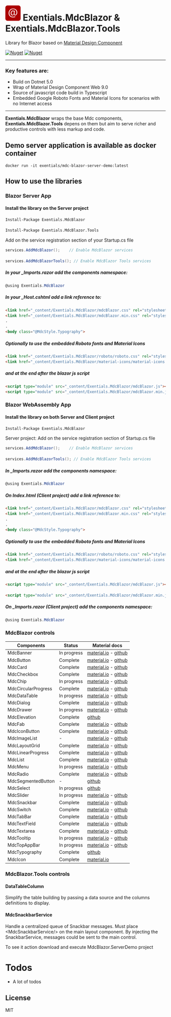 # <img src="./MdcBlazor-icon.png" width="48" />  Exentials.MdcBlazor & Exentials.MdcBlazor.Tools
Library for Blazor based on [Material Design Component]

[![Nuget](https://img.shields.io/nuget/v/Exentials.MdcBlazor?label=nuget%20Exentials.MdcBlazor)](https://www.nuget.org/packages/Exentials.MdcBlazor)
[![Nuget](https://img.shields.io/nuget/v/Exentials.MdcBlazor.Tools?label=nuget%20Exentials.MdcBlazor.Tools)](https://www.nuget.org/packages/Exentials.MdcBlazor.Tools)
___
### Key features are:

- Build on Dotnet 5.0
- Wrap of Material Design Component Web 9.0
- Source of javascript code build in Typescript
- Embedded Google Roboto Fonts and Material Icons for scenarios with no Internet access
___

**Exentials.MdcBlazor** wraps the base Mdc components, **Exentials.MdcBlazor.Tools** depens on them 
but aim to serve richer and productive controls with less markup and code.

## Demo server application is available as docker container 
```
docker run -it exentials/mdc-blazor-server-demo:latest
```

## How to use the libraries

### Blazor Server App

#### Install the library on the Server project

```sh
Install-Package Exentials.MdcBlazor

Install-Package Exentials.MdcBlazor.Tools
```

Add on the service registration section of your Startup.cs file
```csharp
services.AddMdcBlazor();    // Enable MdcBlazor services

services.AddMdcBlazorTools(); // Enable MdcBlazor Tools services

```

##### In your _Imports.razor add the components namespace:

```csharp
@using Exentials.MdcBlazor
```

##### In your _Host.cshtml add a link reference to:

```html
<link href="_content/Exentials.MdcBlazor/mdcBlazor.css" rel="stylesheet" />  <!-- develop -->
<link href="_content/Exentials.MdcBlazor/mdcBlazor.min.css" rel="stylesheet" />  <!-- production -->
.
.
<body class="@MdcStyle.Typography">
```

##### Optionally to use the embedded Roboto fonts and Material Icons 

```html
<link href="_content/Exentials.MdcBlazor/roboto/roboto.css" rel="stylesheet" />
<link href="_content/Exentials.MdcBlazor/material-icons/material-icons.css" rel="stylesheet" />
```
##### and at the end after the blazor js script
```html
<script type="module" src="_content/Exentials.MdcBlazor/mdcBlazor.js"></script> <!-- develop -->
<script type="module" src="_content/Exentials.MdcBlazor/mdcBlazor.min.js"></script> <!-- production -->
```

### Blazor WebAssembly App

#### Install the library on both Server and Client project

```sh
Install-Package Exentials.MdcBlazor
```

Server project: Add on the service registration section of Startup.cs file
```csharp
services.AddMdcBlazor();    // Enable MdcBlazor services

services.AddMdcBlazorTools(); // Enable MdcBlazor Tools services
```

##### In _Imports.razor add the components namespace:

```csharp
@using Exentials.MdcBlazor
```

##### On Index.html (Client project) add a link reference to:

```html
<link href="_content/Exentials.MdcBlazor/mdcBlazor.css" rel="stylesheet" />  <!-- develop -->
<link href="_content/Exentials.MdcBlazor/mdcBlazor.min.css" rel="stylesheet" />  <!-- production -->
.
.
<body class="@MdcStyle.Typography">
```

##### Optionally to use the embedded Roboto fonts and Material Icons 

```html
<link href="_content/Exentials.MdcBlazor/roboto/roboto.css" rel="stylesheet" />
<link href="_content/Exentials.MdcBlazor/material-icons/material-icons.css" rel="stylesheet" />
```
##### and at the end after the blazor js script
```html
<script type="module" src="_content/Exentials.MdcBlazor/mdcBlazor.js"></script> <!-- develop -->

<script type="module" src="_content/Exentials.MdcBlazor/mdcBlazor.min.js"></script> <!-- production -->
```

##### On _Imports.razor (Client project) add the components namespace:

```csharp
@using Exentials.MdcBlazor
```

### MdcBlazor controls
|Components|Status|Material docs|
|-|-|-|
|MdcBanner|In progress|[material.io](https://material.io/components/banners/web) - [github](https://github.com/material-components/material-components-web/tree/master/packages/mdc-banner)|
|MdcButton|Complete|[material.io](https://material.io/components/buttons/web) - [github](https://github.com/material-components/material-components-web/tree/master/packages/mdc-button)|
|MdcCard|Complete|[material.io](https://material.io/components/cards/web) - [github](https://github.com/material-components/material-components-web/tree/master/packages/mdc-card)|
|MdcCheckbox|Complete|[material.io](https://material.io/components/checkboxes/web) - [github](https://github.com/material-components/material-components-web/tree/master/packages/mdc-checkbox)|
|MdcChip|In progress|[material.io](https://material.io/components/chips/web) - [github](https://github.com/material-components/material-components-web/tree/master/packages/mdc-chips)|
|MdcCircularProgress|Complete|[material.io](https://github.com/material-components/material-components-web/tree/master/packages/mdc-circular-progress) - [github](https://github.com/material-components/material-components-web/tree/master/packages/mdc-circular-progress)|
|MdcDataTable|In progress|[material.io](https://material.io/components/data-tables/web) - [github](https://github.com/material-components/material-components-web/tree/master/packages/mdc-data-table)|
|MdcDialog|Complete|[material.io](https://material.io/components/dialogs/web) - [github](https://github.com/material-components/material-components-web/tree/master/packages/mdc-dialog)|
|MdcDrawer|In progress|[material.io](https://material.io/components/navigation-drawer/web) - [github](https://github.com/material-components/material-components-web/tree/master/packages/mdc-drawer)|
|MdcElevation|Complete|[github](https://github.com/material-components/material-components-web/tree/master/packages/mdc-elevation)|
|MdcFab|Complete|[material.io](https://material.io/components/buttons-floating-action-button/web) - [github](https://github.com/material-components/material-components-web/tree/master/packages/mdc-fab)|
|MdcIconButton|Complete|[material.io](https://material.io/components/buttons/web) - [github](https://github.com/material-components/material-components-web/tree/master/packages/mdc-icon-button)|
|MdcImageList|-|[material.io](https://material.io/components/image-lists/web) - [github](https://github.com/material-components/material-components-web/tree/master/packages/mdc-image-list)|
|MdcLayoutGrid|Complete|[material.io](https://material-components.github.io/material-components-web-catalog/#/component/layout-grid) - [github](https://github.com/material-components/material-components-web/tree/master/packages/mdc-layout-grid)|
|MdcLinearProgress|Complete|[material.io](https://github.com/material-components/material-components-web/tree/master/packages/mdc-linear-progress) - [github](https://github.com/material-components/material-components-web/tree/master/packages/mdc-linear-progress)|
|MdcList|Complete|[material.io](https://material.io/components/lists/web) - [github](https://github.com/material-components/material-components-web/tree/master/packages/mdc-list)|
|MdcMenu|In progress|[material.io](https://material.io/components/menus/web) - [github](https://github.com/material-components/material-components-web/tree/master/packages/mdc-menu)|
|MdcRadio|Complete|[material.io](https://material.io/components/radio-buttons/web#installation) - [github](https://github.com/material-components/material-components-web/tree/master/packages/mdc-radio)|
|MdcSegmentedButton|-|[github](https://github.com/material-components/material-components-web/tree/master/packages/mdc-segmented-button)|
|MdcSelect|In progress|[github](https://github.com/material-components/material-components-web/tree/master/packages/mdc-select)|
|MdcSlider|In progress|[material.io](https://material.io/components/sliders/web) - [github](https://github.com/material-components/material-components-web/tree/master/packages/mdc-slider)|
|MdcSnackbar|Complete|[material.io](https://material.io/components/snackbars/web) - [github](https://github.com/material-components/material-components-web/tree/master/packages/mdc-snackbar)|
|MdcSwitch|Complete|[material.io](https://material.io/components/switches/web) - [github](https://github.com/material-components/material-components-web/tree/master/packages/mdc-switch)|
|MdcTabBar|Complete|[material.io](https://material.io/components/tabs) - [github](https://github.com/material-components/material-components-web/tree/master/packages/mdc-tab-bar)|
|MdcTextField|Complete|[material.io](https://material.io/components/text-fields/web) - [github](https://github.com/material-components/material-components-web/tree/master/packages/mdc-textfield)|
|MdcTextarea|Complete|[material.io](https://material.io/components/text-fields/web) - [github](https://github.com/material-components/material-components-web/tree/master/packages/mdc-textfield#textarea)|
|MdcTooltip|In progress|[material.io](https://material.io/components/tooltips/web) - [github](https://github.com/material-components/material-components-web/tree/master/packages/mdc-tooltip)|
|MdcTopAppBar|In progress|[material.io](https://material.io/components/app-bars-top/web) - [github](https://github.com/material-components/material-components-web/tree/master/packages/mdc-top-app-bar)|
|MdcTypography|Complete|[github](https://github.com/material-components/material-components-web/tree/master/packages/mdc-typography)|
|MdcIcon|Complete|[material.io](https://material.io/resources/icons/)|

### MdcBlazor.Tools controls

#### DataTableColumn
Simplify the table building by passing a data source and the columns definitions to display.

#### MdcSnackbarService
Handle a centralized queue of Snackbar messages.
Must place \<MdcSnackbarService/> on the main layout component.
By injecting the SnackbarService, messages could be sent to the main control.


To see it action download and execute MdcBlazor.ServerDemo project

# Todos

- A lot of todos

License
----

MIT


[Material Design Component]: <https://material.io/components?platform=web>